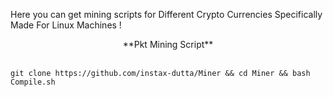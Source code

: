 
Here you can get mining scripts for Different Crypto Currencies Specifically Made For Linux Machines !<br>
<center>**Pkt Mining Script**</center><br>

```
git clone https://github.com/instax-dutta/Miner && cd Miner && bash Compile.sh
```

